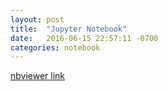 ```yaml
---
layout: post
title:  "Jupyter Notebook"
date:   2016-06-15 22:57:11 -0700
categories: notebook
---
```


[nbviewer link](https://nbviewer.jupyter.org/github/makslo/jupyter/blob/master/hello_world.ipynb "nbviewer")
